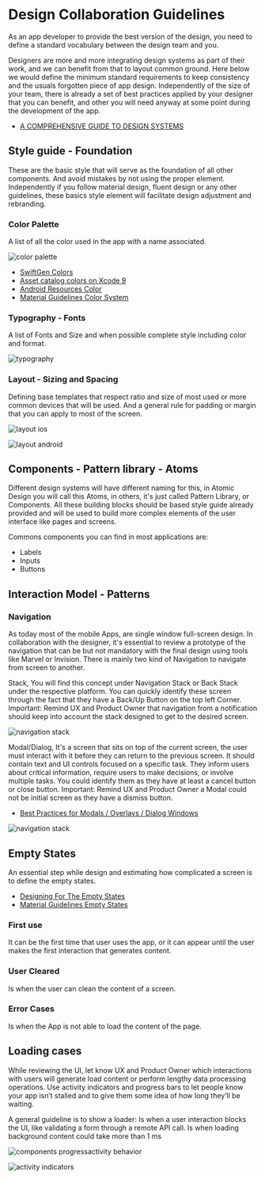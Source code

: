 # Design Collaboration Guidelines

As an app developer to provide the best version of the design, you need to define a standard vocabulary between the design team and you.

Designers are more and more integrating design systems as part of their work, and we can benefit from that to layout common ground. Here below we would define the minimum standard requirements to keep consistency and the usuals forgotten piece of app design. Independently of the size of your team, there is already a set of best practices applied by your designer that you can benefit, and other you will need anyway at some point during the development of the app.

* [A COMPREHENSIVE GUIDE TO DESIGN SYSTEMS](https://www.invisionapp.com/blog/guide-to-design-systems/)

## Style guide - Foundation
These are the basic style that will serve as the foundation of all other components. And avoid mistakes by not using the proper element. Independently if you follow material design, fluent design or any other guidelines, these basics style element will facilitate design adjustment and rebranding.
### Color Palette
A list of all the color used in the app with a name associated.

![color palette](./assets/color-palette.png)

* [SwiftGen Colors](https://github.com/SwiftGen/SwiftGen#colors)
* [Asset catalog colors on Xcode 9](https://blog.zeplin.io/asset-catalog-colors-on-xcode-9-c4fdccc0381a)
* [Android Resources Color](https://developer.android.com/guide/topics/resources/more-resources.html#Color)
* [Material Guidelines Color System](https://material.io/guidelines/style/color.html#color-color-system)


### Typography - Fonts
A list of Fonts and Size and when possible complete style including color and format.

![typography](./assets/typography.png)

### Layout - Sizing and Spacing
Defining base templates that respect ratio and size of most used or more common devices that will be used. And a general rule for padding or margin that you can apply to most of the screen.

![layout ios](./assets/layout-ios.png)

![layout android](./assets/layout-android.png)

## Components - Pattern library - Atoms
Different design systems will have different naming for this, in Atomic Design you will call this Atoms, in others, it's just called Pattern Library, or Components. All these building blocks should be based style guide already provided and will be used to build more complex elements of the user interface like pages and screens.

Commons components  you can find in most applications are:
* Labels
* Inputs
* Buttons

## Interaction Model - Patterns

### Navigation
As today most of the mobile Apps, are single window full-screen design. In collaboration with the designer, it's essential to review a prototype of the navigation that can be but not mandatory with the final design using tools like Marvel or Invision. There is mainly two kind of Navigation to navigate from screen to another.

Stack, You will find this concept under Navigation Stack or Back Stack under the respective platform. You can quickly identify these screen through the fact that they have a Back/Up Button on the top left Corner.
Important: Remind UX and Product Owner that navigation from a notification should keep into account the stack designed to get to the desired screen.

![navigation stack](./assets/navigation-stack.png)

Modal/Dialog, It's a screen that sits on top of the current screen, the user must interact with it before they can return to the previous screen. It should contain text and UI controls focused on a specific task. They inform users about critical information, require users to make decisions, or involve multiple tasks. You could identify them as they have at least a cancel button or close button.
Important: Remind UX and Product Owner a Modal could not be initial screen as they have a dismiss button.

* [Best Practices for Modals / Overlays / Dialog Windows](https://uxplanet.org/best-practices-for-modals-overlays-dialog-windows-c00c66cddd8c)


![navigation stack](./assets/modal.png)

## Empty States
An essential step while design and estimating how complicated a screen is to define the empty states.

* [Designing For The Empty States](https://tympanus.net/codrops/2013/01/09/designing-for-the-empty-states/)
* [Material Guidelines Empty States](https://material.io/guidelines/patterns/empty-states.html)

### First use
It can be the first time that user uses the app, or it can appear until the user makes the first interaction that generates content.

### User Cleared
Is when the user can clean the content of a screen.

### Error Cases
Is when the App is not able to load the content of the page.

## Loading cases
While reviewing the UI, let know UX and Product Owner which interactions with users will generate load content or perform lengthy data processing operations. Use activity indicators and progress bars to let people know your app isn’t stalled and to give them some idea of how long they’ll be waiting.

A general guideline is to show a loader:
Is when a user interaction blocks the UI, like validating a form through a remote API call.
Is when loading background content could take more than 1 ms

![components progressactivity behavior](./assets/components-progressactivity-behavior-loading-files-circular.gif)

![activity indicators](./assets/activity-indicators.gif)
